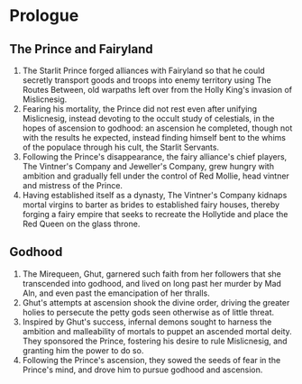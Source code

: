 # Prologue
## The Prince and Fairyland
1. The Starlit Prince forged alliances with Fairyland so that he could secretly transport goods and troops into enemy territory using The Routes Between, old warpaths left over from the Holly King's invasion of Mislicnesig.
2. Fearing his mortality, the Prince did not rest even after unifying Mislicnesig, instead devoting to the occult study of celestials, in the hopes of ascension to godhood: an ascension he completed, though not with the results he expected, instead finding himself bent to the whims of the populace through his cult, the Starlit Servants.
3. Following the Prince's disappearance, the fairy alliance's chief players, The Vintner's Company and Jeweller's Company, grew hungry with ambition and gradually fell under the control of Red Mollie, head vintner and mistress of the Prince.
4. Having established itself as a dynasty, The Vintner's Company kidnaps mortal virgins to barter as brides to established fairy houses, thereby forging a fairy empire that seeks to recreate the Hollytide and place the Red Queen on the glass throne.
## Godhood
1. The Mirequeen, Ghut, garnered such faith from her followers that she transcended into godhood, and lived on long past her murder by Mad Aln, and even past the emancipation of her thralls.
2. Ghut's attempts at ascension shook the divine order, driving the greater holies to persecute the petty gods seen otherwise as of little threat.
3. Inspired by Ghut's success, infernal demons sought to harness the ambition and malleability of mortals to puppet an ascended mortal deity. They sponsored the Prince, fostering his desire to rule Mislicnesig, and granting him the power to do so.
4. Following the Prince's ascension, they sowed the seeds of fear in the Prince's mind, and drove him to pursue godhood and ascension.